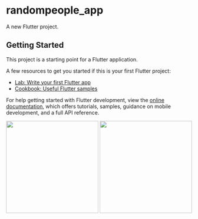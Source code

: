 # randompeople_app

A new Flutter project.

## Getting Started

This project is a starting point for a Flutter application.

A few resources to get you started if this is your first Flutter project:

- [Lab: Write your first Flutter app](https://docs.flutter.dev/get-started/codelab)
- [Cookbook: Useful Flutter samples](https://docs.flutter.dev/cookbook)

For help getting started with Flutter development, view the
[online documentation](https://docs.flutter.dev/), which offers tutorials,
samples, guidance on mobile development, and a full API reference.

<img src="https://user-images.githubusercontent.com/118718488/229396340-d4e5dcf2-6306-4bb5-8f0d-7eda3f5e02c4.mp4" width="250px">
<img src="https://user-images.githubusercontent.com/118718488/229396396-e50d8942-7325-45f1-b8ef-c3e0e6c72683.png" width="250px">
